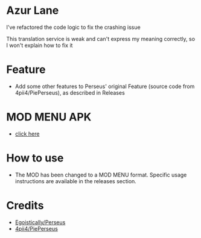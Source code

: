 # Azur Lane
I've refactored the code logic to fix the crashing issue <br>

This translation service is weak and can't express my meaning correctly, so I won't explain how to fix it <br>
# Feature
* Add some other features to Perseus' original Feature (source code from 4pii4/PiePerseus), as described in Releases
# MOD MENU APK
* [click here](MOD_MENU_APK.md)
# How to use
* The MOD has been changed to a MOD MENU format. Specific usage instructions are available in the releases section.


# Credits
* [Egoistically/Perseus](https://github.com/Egoistically/Perseus)
* [4pii4/PiePerseus](https://github.com/4pii4/PiePerseus)
